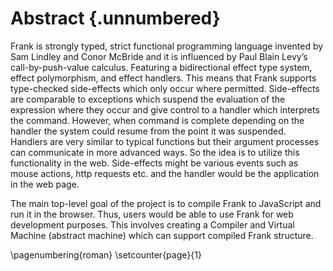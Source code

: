 # Abstract {.unnumbered}

<!-- This is the abstract -->

Frank is strongly typed, strict functional programming language invented by Sam Lindley and Conor McBride
and it is influenced by Paul Blain Levy’s call-by-push-value calculus. Featuring  a bidirectional effect
type system, effect polymorphism, and effect handlers. This means that Frank supports type-checked
side-effects which only occur where permitted. Side-effects are comparable to exceptions which suspend
the evaluation of the expression where they occur and give control to a handler which interprets the
command. However, when command is complete depending on the handler the system could resume from the
point it was suspended. Handlers are very similar to typical functions but their argument processes
can communicate in more advanced ways. So the idea is to utilize this functionality in the web.
Side-effects might be various events such as mouse actions, http requests etc. and the handler
would be the application in the web page.

The main top-level goal of the project is to compile Frank to JavaScript and run it in the browser.
Thus, users would be able to use Frank for web development purposes.
This involves creating a Compiler and Virtual Machine (abstract machine) which can support compiled
Frank structure.

\pagenumbering{roman}
\setcounter{page}{1}
